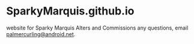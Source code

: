 SparkyMarquis.github.io
=======================

website for Sparky Marquis Alters and Commissions
any questions, email <a href="mailto:palmercurling@android.net" target="_blank">palmercurling@android.net</a>.
